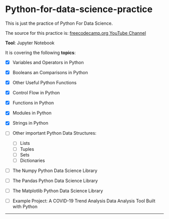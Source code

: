 # Python-for-data-science-practice
This is just the practice of Python For Data Science.

The source for this practice is: [freecodecamp.org YouTube Channel](https://www.youtube.com/watch?v=LHBE6Q9XlzI)


**Tool**: Jupyter Notebook

It is covering the following **topics**:

- [x] Variables and Operators in Python
- [x] Booleans an Comparisons in Python
- [x] Other Useful Python Functions
- [x] Control Flow in Python
- [x] Functions in Python
- [x] Modules in Python
- [x] Strings in Python
- [ ] Other important Python Data Structures:
  - [ ] Lists
  - [ ] Tuples
  - [ ] Sets
  - [ ] Dictionaries
- [ ] The Numpy Python Data Science Library
- [ ] The Pandas Python Data Science Library
- [ ] The Matplotlib Python Data Science Library
- [ ] Example Project: A COVID-19 Trend Analysis Data Analysis Tool Built with Python


---
